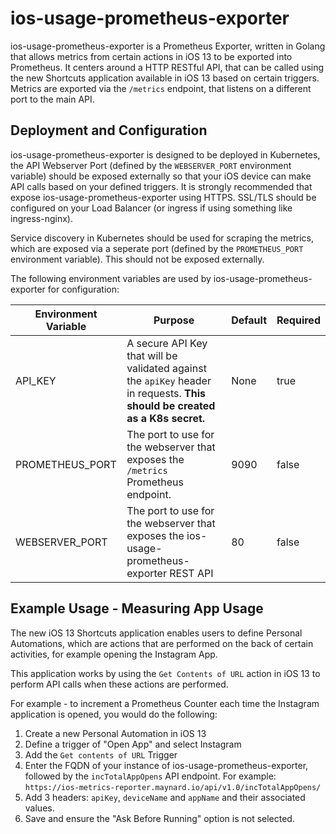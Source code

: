 # ios-usage-prometheus-exporter

ios-usage-prometheus-exporter is a Prometheus Exporter, written in Golang that allows metrics from certain actions in iOS 13 to be exported into Prometheus. It centers around a HTTP RESTful API, that can be called using the new Shortcuts application available in iOS 13 based on certain triggers. Metrics are exported via the `/metrics` endpoint, that listens on a different port to the main API.

## Deployment and Configuration

ios-usage-prometheus-exporter is designed to be deployed in Kubernetes, the API Webserver Port (defined by the `WEBSERVER_PORT` environment variable) should be exposed externally so that your iOS device can make API calls based on your defined triggers. It is strongly recommended that expose ios-usage-prometheus-exporter using HTTPS. SSL/TLS should be configured on your Load Balancer (or ingress if using something like ingress-nginx).

Service discovery in Kubernetes should be used for scraping the metrics, which are exposed via a seperate port (defined by the `PROMETHEUS_PORT` environment variable). This should not be exposed externally. 

The following environment variables are used by ios-usage-prometheus-exporter for configuration:

| Environment Variable  | Purpose                                                                                                                       | Default   | Required  |
| ---                   | ---                                                                                                                           | ---       | ---       |
| API_KEY               | A secure API Key that will be validated against the `apiKey` header in requests. **This should be created as a K8s secret.**  | None      | true      |
| PROMETHEUS_PORT       | The port to use for the webserver that exposes the `/metrics` Prometheus endpoint.                                            | 9090      | false     |
| WEBSERVER_PORT        | The port to use for the webserver that exposes the ios-usage-prometheus-exporter REST API                                     | 80        | false     |


## Example Usage - Measuring App Usage

The new iOS 13 Shortcuts application enables users to define Personal Automations, which are actions that are performed on the back of certain activities, for example opening the Instagram App.

This application works by using the `Get Contents of URL` action in iOS 13 to perform API calls when these actions are performed.

For example - to increment a Prometheus Counter each time the Instagram application is opened, you would do the following:

1. Create a new Personal Automation in iOS 13
2. Define a trigger of "Open App" and select Instagram
3. Add the `Get contents of URL` Trigger
4. Enter the FQDN of your instance of ios-usage-prometheus-exporter, followed by the `incTotalAppOpens` API endpoint. For example: `https://ios-metrics-reporter.maynard.io/api/v1.0/incTotalAppOpens/`
5. Add 3 headers: `apiKey`, `deviceName` and `appName` and their associated values.
6. Save and ensure the "Ask Before Running" option is not selected.